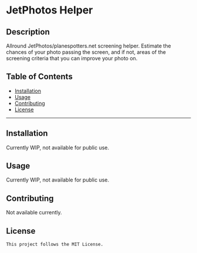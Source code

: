 
  # JetPhotos Helper  

  ## Description

  Allround JetPhotos/planespotters.net screening helper. Estimate the chances of your photo passing the screen, and if not, areas of the screening criteria that you can improve your photo on.

  ## Table of Contents

  * [Installation](#Installation)
  * [Usage](#Usage)
  * [Contributing](#Contributing)
  * [License](#license)

  ***

  ## Installation

  Currently WIP, not available for public use.

  ## Usage

  Currently WIP, not available for public use.

  ## Contributing

  Not available currently.

  
  ## License
  
    This project follows the MIT License.


  
